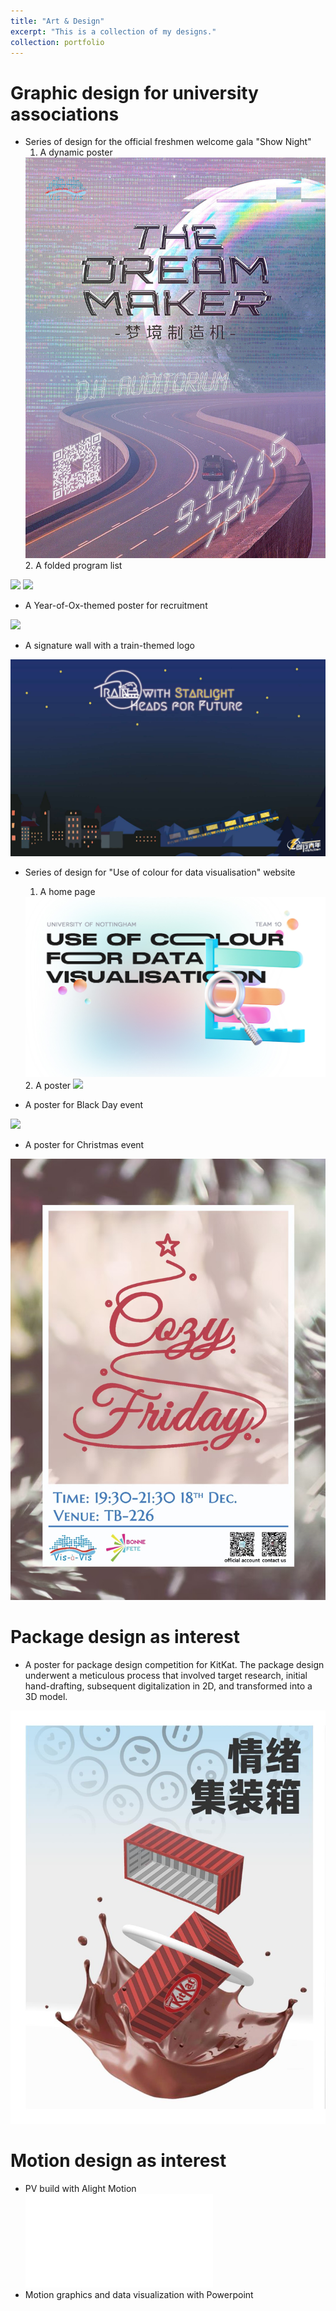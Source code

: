 ```yaml
---
title: "Art & Design"
excerpt: "This is a collection of my designs."
collection: portfolio
---
```



# Graphic design for university associations
- Series of design for the official freshmen welcome gala "Show Night"
   1. A dynamic poster
   <img src='/images/poster-shownight.gif'>
   2. A folded program list
<img src='/images/programmelist-shownightcover.jpg'>
<img src='/images/programmelist-shownight.jpg'>

- A Year-of-Ox-themed poster for recruitment
<img src='/images/poster-ox.jpg'>

- A signature wall with a train-themed logo
<img src='/images/signaturewall-train.jpg'>

- Series of design for "Use of colour for data visualisation" website
  1. A home page
   <img src='/images/homepage.jpg'>
  2. A poster
   <img src='/images/poster-useofcolour.png'>

- A poster for Black Day event
<img src='/images/poster-blackday.jpg'>

- A poster for Christmas event
<img src='/images/poster-xmas.jpg'>

# Package design as interest
- A poster for package design competition for KitKat. The package design underwent a meticulous process that involved target research, initial hand-drafting, subsequent digitalization in 2D, and transformed into a 3D model.
<img src='/images/poster-kitkat.jpg'>

# Motion design as interest
- PV build with Alight Motion
  <iframe src="//player.bilibili.com/player.html?aid=990758292&bvid=BV1Ex4y1M7Tc&cid=977916400&page=1" scrolling="no" frameborder="no" framespacing="0" allowfullscreen="true"> </iframe>
- Motion graphics and data visualization with Powerpoint
